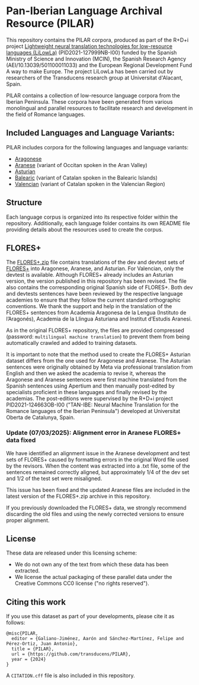 # Pan-Iberian Language Archival Resource (PILAR)

This repository contains the PILAR corpora, produced as part of the R+D+i project [Lightweight neural translation technologies for low-resource languages (LiLowLa)](https://transducens.dlsi.ua.es/lilowla/) (PID2021-127999NB-I00) funded by the Spanish Ministry
of Science and Innovation (MCIN), the Spanish Research Agency (AEI/10.13039/501100011033) and the European Regional Development Fund A way to make Europe. The project LiLowLa has been carried out by researchers of the Transducens research group at Universitat d'Alacant, Spain.

PILAR contains a collection of low-resource language corpora from the Iberian Peninsula. These corpora have been generated from various monolingual and parallel resources to facilitate research and development in the field of Romance languages.

## Included Languages and Language Variants:

PILAR includes corpora for the following languages and language variants:

- [Aragonese](https://github.com/transducens/PILAR/tree/main/aragonese)
- [Aranese](https://github.com/transducens/PILAR/tree/main/aranese) (variant of Occitan spoken in the Aran Valley)
- [Asturian](https://github.com/transducens/PILAR/tree/main/asturian)
- [Balearic](https://github.com/transducens/PILAR/tree/main/balearic) (variant of Catalan spoken in the Balearic Islands)
- [Valencian](https://github.com/transducens/PILAR/tree/main/valencian) (variant of Catalan spoken in the Valencian Region)

## Structure

Each language corpus is organized into its respective folder within the repository. Additionally, each language folder contains its own README file providing details about the resources used to create the corpus.

## FLORES+ 

The [FLORES+.zip](https://github.com/transducens/PILAR/blob/main/FLORES%2B.zip) file contains translations of the dev and devtest sets of [FLORES+](https://github.com/openlanguagedata/flores) into Aragonese, Aranese, and Asturian. For Valencian, only the devtest is available. Although FLORES+ already includes an Asturian version, the version published in this repository has been revised. The file also contains the corresponding original Spanish side of FLORES+. Both dev and devtests sentences have been reviewed by the respective language academies to ensure that they follow the current standard orthographic conventions. We thank the support and help in the translation of the FLORES+ sentences from Academia Aragonesa de la Lengua (Instituto de l’Aragonés), Academia de la Llingua Asturiana and Institut d’Estudis Aranesi.

As in the original FLORES+ repository, the files are provided compressed (password: `multilingual machine translation`) to prevent them from being automatically crawled and added to training datasets.

It is important to note that the method used to create the FLORES+ Asturian dataset differs from the one used for Aragonese and Aranese. The Asturian sentences were originally obtained by Meta via professional translation from English and then we asked the academia to revise it, whereas the Aragonese and Aranese sentences were first machine translated from the Spanish sentences using Apertium and then manually post-edited by specialists proficient in these languages and finally revised by the academias. The post-editions were supervised by the R+D+i project PID2021-124663OB-I00 ("TAN-IBE: Neural Machine Translation for the Romance languages of the Iberian Peninsula") developed at Universitat Oberta de Catalunya, Spain.

### Update (07/03/2025): Alignment error in Aranese FLORES+ data fixed

We have identified an alignment issue in the Aranese development and test sets of FLORES+ caused by formatting errors in the original Word file used by the revisors. When the content was extracted into a .txt file, some of the sentences remained correctly aligned, but approximately 1/4 of the dev set and 1/2 of the test set were misaligned.

This issue has been fixed and the updated Aranese files are included in the latest version of the FLORES+.zip archive in this repository.

If you previously downloaded the FLORES+ data, we strongly recommend discarding the old files and using the newly corrected versions to ensure proper alignment.


## License

These data are released under this licensing scheme:
 * We do not own any of the text from which these data has been extracted.
 * We license the actual packaging of these parallel data under the Creative
   Commons CC0 license ("no rights reserved").

## Citing this work

If you use this dataset as part of your developments, please cite it as follows:

```
@misc{PILAR,
  editor = {Galiano-Jiménez, Aarón and Sánchez-Martínez, Felipe and Pérez-Ortiz, Juan Antonio},
  title = {PILAR},
  url = {https://github.com/transducens/PILAR},
  year = {2024}
}
```

A `CITATION.cff` file is also included in this repository.
